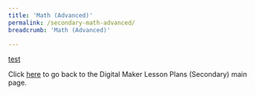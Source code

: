 ```yaml
---
title: 'Math (Advanced)'
permalink: /secondary-math-advanced/
breadcrumb: 'Math (Advanced)'

---
```



[test](/placeholder-secondary-math-advanced)

Click [here](/in-schools/digital-maker/lesson-ideas-secondary/) to go back to the Digital Maker Lesson Plans (Secondary) main page.
